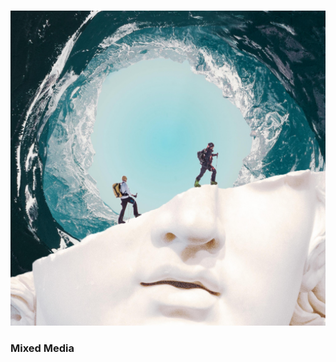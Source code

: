 # <!-- This is here so contents links don't lose order -->

![Untitled One](img/Untitled-One.jpg "Untitled One")
### Mixed Media
